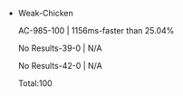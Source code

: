 * Weak-Chicken

	AC-985-100 | 1156ms-faster than 25.04%

	No Results-39-0 | N/A

	No Results-42-0 | N/A


	Total:100